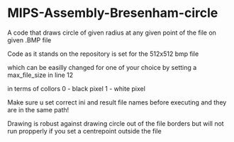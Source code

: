 # MIPS-Assembly-Bresenham-circle
A code that draws circle of given radius at any given point of the file on given .BMP file

Code as it stands on the repository is set for the 512x512 bmp file

which can be easilly changed for one of your choice by setting a max_file_size in line 12

in terms of collors 
0 - black pixel
1 - white pixel

Make sure u set correct ini and result file names before executing and they are in the same path!

Drawing is robust against drawing circle out of the file borders but will not run propperly if you set a centrepoint outside the file 
